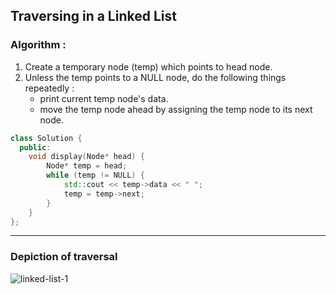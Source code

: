 ## Traversing in a Linked List

### Algorithm :

1. Create a temporary node (temp) which points to head node.
2. Unless the temp points to a NULL node, do the following things repeatedly :
   - print current temp node's data.
   - move the temp node ahead by assigning the temp node to its next node.

```cpp
class Solution {
  public:
    void display(Node* head) {
        Node* temp = head;
        while (temp != NULL) {
            std::cout << temp->data << " ";
            temp = temp->next;
        }
    }
};
```

---

### Depiction of traversal

![linked-list-1](https://github.com/Rishabh672003/Programming-Notes/assets/53911515/98f79c73-5949-4bd7-8001-7201c0f46e44)
